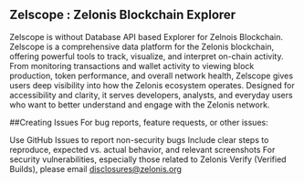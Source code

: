 ## Zelscope : Zelonis Blockchain Explorer 
Zelscope is without Database API based Explorer for Zelnois Blockchain. Zelscope is a comprehensive data platform for the Zelonis blockchain, offering powerful tools to track, visualize, and interpret on-chain activity. From monitoring transactions and wallet activity to viewing block production, token performance, and overall network health, Zelscope gives users deep visibility into how the Zelonis ecosystem operates. Designed for accessibility and clarity, it serves developers, analysts, and everyday users who want to better understand and engage with the Zelonis network.

##Creating Issues
For bug reports, feature requests, or other issues:

Use GitHub Issues to report non-security bugs
Include clear steps to reproduce, expected vs. actual behavior, and relevant screenshots
For security vulnerabilities, especially those related to Zelonis Verify (Verified Builds), please email disclosures@zelonis.org
